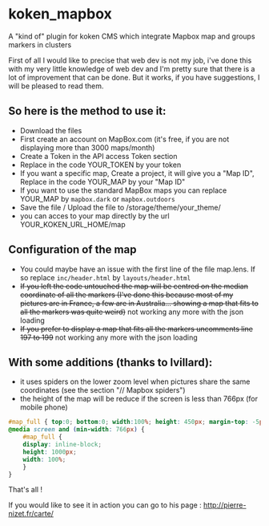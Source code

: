 koken_mapbox
============

A "kind of" plugin for koken CMS which integrate Mapbox map and groups markers in clusters


First of all I would like to precise that web dev is not my job, i've done this with my very little knowledge of web dev and I'm pretty sure that there is a lot of improvement that can be done. But it works, if you have suggestions, I will be pleased to read them.

## So here is the method to use it:
- Download the files
- First create an account on MapBox.com (it's free, if you are not displaying more than 3000 maps/month)
- Create a Token in the API access Token section
- Replace in the code YOUR_TOKEN by your token 
- If you want a specific map, Create a project, it will give you a "Map ID", Replace in the code YOUR_MAP by your "Map ID"
- If you want to use the standard MapBox maps you can replace YOUR_MAP by ``mapbox.dark`` or ``mapbox.outdoors``
- Save the file / Upload the file to /storage/theme/your_theme/
- you can acces to your map directly by the url YOUR_KOKEN_URL_HOME/map

## Configuration of the map
- You could maybe have an issue with the first line of the file map.lens. If so replace ``inc/header.html`` by ``layouts/header.html``
- ~~If you left the code untouched the map will be centred on the median coordinate of all the markers (I've done this because most of my pictures are in France, a few are in Australia... showing a map that fits to all the markers was quite weird)~~ not working any more with the json loading
- ~~If you prefer to display a map that fits all the markers uncomments line 197 to 199~~ not working any more with the json loading

## With some additions (thanks to lvillard):
- it uses spiders on the lower zoom level when pictures share the same coordinates (see the section "// Mapbox spiders")
- the height of the map will be reduce if the screen is less than 766px (for mobile phone)
```css
#map_full { top:0; bottom:0; width:100%; height: 450px; margin-top: -5px;}
@media screen and (min-width: 766px) {
	#map_full {
	display: inline-block;
	height: 1000px;
	width: 100%;
	}
}
```

That's all !

If you would like to see it in action you can go to his page : http://pierre-nizet.fr/carte/
